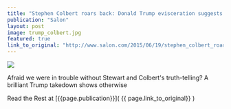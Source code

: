 ```yaml
---
title: "Stephen Colbert roars back: Donald Trump evisceration suggests GOP clown car in for a world of hurt"
publication: "Salon"
layout: post
image: trump_colbert.jpg
featured: true
link_to_original: "http://www.salon.com/2015/06/19/stephen_colbert_roars_back_donald_trump_evisceration_suggests_gop_clown_car_in_for_a_world_of_hurt/"
---
```

![](/assets/img/{{page.image}})

Afraid we were in trouble without Stewart and Colbert's truth-telling? A brilliant Trump takedown shows otherwise

Read the Rest at [{{page.publication}}]( {{ page.link_to_original}} )

